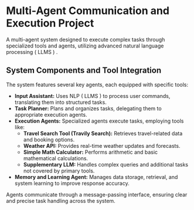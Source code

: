 # Multi-Agent Communication and Execution Project

A multi-agent system designed to execute complex tasks through specialized tools and agents, utilizing advanced natural language processing ( LLMS ) .

## System Components and Tool Integration

The system features several key agents, each equipped with specific tools:

- **Input Assistant:** Uses NLP ( LLMS )  to process user commands, translating them into structured tasks.
- **Task Planner:** Plans and organizes tasks, delegating them to appropriate execution agents.
- **Execution Agents:** Specialized agents execute tasks, employing tools like:
  - **Travel Search Tool (Travily Search):** Retrieves travel-related data and booking options.
  - **Weather API:** Provides real-time weather updates and forecasts.
  - **Simple Math Calculator:** Performs arithmetic and basic mathematical calculations.
  - **Supplementary LLM:** Handles complex queries and additional tasks not covered by primary tools.
- **Memory and Learning Agent:** Manages data storage, retrieval, and system learning to improve response accuracy.

Agents communicate through a message-passing interface, ensuring clear and precise task handling across the system.
